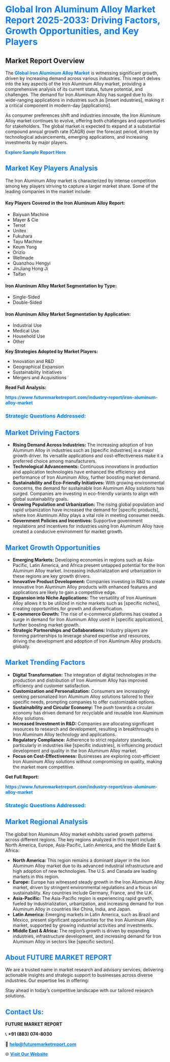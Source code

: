 <h1 style="color: #007BFF;">Global Iron Aluminum Alloy Market Report 2025-2033: Driving Factors, Growth Opportunities, and Key Players</h1>

<section id="overview">
<h2>Market Report Overview</h2>
<p>The <a href="https://www.futuremarketreport.com/industry-report/iron-aluminum-alloy-market" style="color: #007BFF; text-decoration: none;"><strong>Global Iron Aluminum Alloy Market</strong></a> is witnessing significant growth, driven by increasing demand across various industries. This report delves into the key aspects of the Iron Aluminum Alloy market, providing a comprehensive analysis of its current status, future potential, and challenges. The demand for Iron Aluminum Alloy has surged due to its wide-ranging applications in industries such as [insert industries], making it a critical component in modern-day [applications].</p>
<p>As consumer preferences shift and industries innovate, the Iron Aluminum Alloy market continues to evolve, offering both challenges and opportunities for stakeholders. The global market is expected to expand at a substantial compound annual growth rate (CAGR) over the forecast period, driven by technological advancements, emerging applications, and increasing investments by major players.</p>
</section>

<section id="overview">
<p><a href="https://www.futuremarketreport.com/request-sample/reportId=36881" style="color: #007BFF; text-decoration: none;"><strong>Explore Sample Report Here</strong></a></p>
</section>

<section id="key-players">
<h2 style="color: #007BFF;">Market Key Players Analysis</h2>
<p>The Iron Aluminum Alloy market is characterized by intense competition among key players striving to capture a larger market share. Some of the leading companies in the market include:</p>
<h4>Key Players Covered in the Iron Aluminum Alloy Report:</h4>
<ul><li>Baiyuan Machine</li><li>Mayer &amp; Cie</li><li>Terrot</li><li>Unitex</li><li>Fukuhara</li><li>Tayu Machine</li><li>Keum Yong</li><li>Orizio</li><li>Wellmade</li><li>Quanzhou Hengyi</li><li>JinJiang Hong Ji</li><li>Taifan</li></ul>
<h4>Iron Aluminum Alloy Market Segmentation by Type:</h4>
<ul><li>Single-Sided</li><li>Double-Sided</li></ul>

<h4>Iron Aluminum Alloy Market Segmentation by Application:</h4>
<ul><li>Industrial Use</li><li>Medical Use</li><li>Household Use</li><li>Other</li></ul>
<p><strong>Key Strategies Adopted by Market Players:</strong></p>
<ul>
<li>Innovation and R&D</li>
<li>Geographical Expansion</li>
<li>Sustainability Initiatives</li>
<li>Mergers and Acquisitions</li>
</ul>
</section>

<section>
<p><strong>Read Full Analysis: </strong></p><a href="https://www.futuremarketreport.com/industry-report/iron-aluminum-alloy-market" style="color: #007BFF; text-decoration: none;"><strong>https://www.futuremarketreport.com/industry-report/iron-aluminum-alloy-market</strong></a>
<h3 style="color: #007BFF;">Strategic Questions Addressed:</h3>
</section>

<section id="driving-factors">
<h2 style="color: #007BFF;">Market Driving Factors</h2>
<ul>
<li><strong>Rising Demand Across Industries:</strong> The increasing adoption of Iron Aluminum Alloy in industries such as [specific industries] is a major growth driver. Its versatile applications and cost-effectiveness make it a preferred choice among manufacturers.</li>
<li><strong>Technological Advancements:</strong> Continuous innovations in production and application technologies have enhanced the efficiency and performance of Iron Aluminum Alloy, further boosting market demand.</li>
<li><strong>Sustainability and Eco-Friendly Initiatives:</strong> With growing environmental concerns, the demand for sustainable Iron Aluminum Alloy solutions has surged. Companies are investing in eco-friendly variants to align with global sustainability goals.</li>
<li><strong>Growing Population and Urbanization:</strong> The rising global population and rapid urbanization have increased the demand for [specific products], where Iron Aluminum Alloy plays a vital role in meeting consumer needs.</li>
<li><strong>Government Policies and Incentives:</strong> Supportive government regulations and incentives for industries using Iron Aluminum Alloy have created a conducive environment for market growth.</li>
</ul>
</section>

<section id="growth-opportunities">
<h2 style="color: #007BFF;">Market Growth Opportunities</h2>
<ul>
<li><strong>Emerging Markets:</strong> Developing economies in regions such as Asia-Pacific, Latin America, and Africa present untapped potential for the Iron Aluminum Alloy market. Increasing industrialization and urbanization in these regions are key growth drivers.</li>
<li><strong>Innovative Product Development:</strong> Companies investing in R&D to create innovative Iron Aluminum Alloy products with enhanced features and applications are likely to gain a competitive edge.</li>
<li><strong>Expansion into Niche Applications:</strong> The versatility of Iron Aluminum Alloy allows it to be utilized in niche markets such as [specific niches], creating opportunities for growth and diversification.</li>
<li><strong>E-commerce Growth:</strong> The rise of e-commerce platforms has created a surge in demand for Iron Aluminum Alloy used in [specific applications], further boosting market growth.</li>
<li><strong>Strategic Partnerships and Collaborations:</strong> Industry players are forming partnerships to leverage shared expertise and resources, driving the development and adoption of Iron Aluminum Alloy products globally.</li>
</ul>
</section>

<section id="trending-factors">
<h2 style="color: #007BFF;">Market Trending Factors</h2>
<ul>
<li><strong>Digital Transformation:</strong> The integration of digital technologies in the production and distribution of Iron Aluminum Alloy has improved efficiency and customer satisfaction.</li>
<li><strong>Customization and Personalization:</strong> Consumers are increasingly seeking personalized Iron Aluminum Alloy solutions tailored to their specific needs, prompting companies to offer customizable options.</li>
<li><strong>Sustainability and Circular Economy:</strong> The push towards a circular economy has driven demand for recyclable and reusable Iron Aluminum Alloy solutions.</li>
<li><strong>Increased Investment in R&D:</strong> Companies are allocating significant resources to research and development, resulting in breakthroughs in Iron Aluminum Alloy technology and applications.</li>
<li><strong>Regulatory Compliance:</strong> Adherence to strict regulatory standards, particularly in industries like [specific industries], is influencing product development and quality in the Iron Aluminum Alloy market.</li>
<li><strong>Focus on Cost-Effectiveness:</strong> Businesses are exploring cost-efficient Iron Aluminum Alloy solutions without compromising on quality, making the market more competitive.</li>
</ul>
</section>

<section>
<p><strong>Get Full Report: </strong></p><a href="https://www.futuremarketreport.com/industry-report/iron-aluminum-alloy-market" style="color: #007BFF; text-decoration: none;"><strong>https://www.futuremarketreport.com/industry-report/iron-aluminum-alloy-market</strong></a>
<h3 style="color: #007BFF;">Strategic Questions Addressed:</h3>
</section>


<section id="regional-analysis">
<h2 style="color: #007BFF;">Market Regional Analysis</h2>
<p>The global Iron Aluminum Alloy market exhibits varied growth patterns across different regions. The key regions analyzed in this report include North America, Europe, Asia-Pacific, Latin America, and the Middle East & Africa:</p>
<ul>
<li><strong>North America:</strong> This region remains a dominant player in the Iron Aluminum Alloy market due to its advanced industrial infrastructure and high adoption of new technologies. The U.S. and Canada are leading markets in this region.</li>
<li><strong>Europe:</strong> Europe has witnessed steady growth in the Iron Aluminum Alloy market, driven by stringent environmental regulations and a focus on sustainability. Key countries include Germany, France, and the U.K.</li>
<li><strong>Asia-Pacific:</strong> The Asia-Pacific region is experiencing rapid growth, fueled by industrialization, urbanization, and increasing demand for Iron Aluminum Alloy in countries like China, India, and Japan.</li>
<li><strong>Latin America:</strong> Emerging markets in Latin America, such as Brazil and Mexico, present significant opportunities for the Iron Aluminum Alloy market, supported by growing industrial activities and investments.</li>
<li><strong>Middle East & Africa:</strong> The region’s growth is driven by expanding industries, infrastructure development, and increasing demand for Iron Aluminum Alloy in sectors like [specific sectors].</li>
</ul>
</section>

<footer>
<h2 style="color: #007BFF;">About FUTURE MARKET REPORT</h2>
<p>We are a trusted name in market research and advisory services, delivering actionable insights and strategic support to businesses across diverse industries. Our expertise lies in offering:</p>

<p>Stay ahead in today’s competitive landscape with our tailored research solutions.</p>

<h2 style="color: #007BFF;">Contact Us:</h2>
<p><strong>FUTURE MARKET REPORT</strong></p>
<p>📞 <strong>+91 (883) 074-8030</strong></p>
<p>📧 <strong><a href="mailto:help@futuremarketreport.com" style="color: #007BFF;">help@futuremarketreport.com</a></strong></p>
<p>🌐 <strong><a href="https://www.futuremarketreport.com/" style="color: #007BFF;">Visit Our Website</a></strong></p>
</footer>